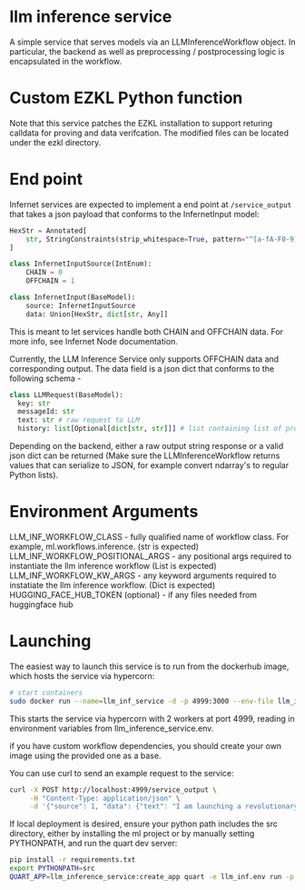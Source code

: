# llm inference service
A simple service that serves models via an LLMInferenceWorkflow object. In particular, the backend as well as preprocessing / postprocessing logic is encapsulated in the workflow.

# Custom EZKL Python function
Note that this service patches the EZKL installation to support returing calldata for proving and data verifcation. The modified files can be located under the ezkl directory.

# End point

Infernet services are expected to implement a end point at `/service_output` that takes a json payload that conforms to the InfernetInput model:

```python
HexStr = Annotated[
    str, StringConstraints(strip_whitespace=True, pattern="^[a-fA-F0-9]+$")
]

class InfernetInputSource(IntEnum):
    CHAIN = 0
    OFFCHAIN = 1

class InfernetInput(BaseModel):
    source: InfernetInputSource
    data: Union[HexStr, dict[str, Any]]
```
This is meant to let services handle both CHAIN and OFFCHAIN data. For more info, see Infernet Node documentation.

Currently, the LLM Inference Service only supports OFFCHAIN data and corresponding output.
The data field is a json dict that conforms to the following schema -

```python
class LLMRequest(BaseModel):
  key: str
  messageId: str
  text: str # raw request to LLM
  history: list[Optional[dict[str, str]]] # list containing list of prompt history [{"bot":"msg"}, {"player":"msg"}] (list may be empty)
```

Depending on the backend, either a raw output string response or a valid json dict can be returned (Make sure the LLMInferenceWorkflow returns values that can serialize to JSON, for example convert ndarray's to regular Python lists).


# Environment Arguments

LLM_INF_WORKFLOW_CLASS - fully qualified name of workflow class. For example, ml.workflows.inference. (str is expected)
LLM_INF_WORKFLOW_POSITIONAL_ARGS - any positional args required to instantiate the llm inference workflow (List is expected)
LLM_INF_WORKFLOW_KW_ARGS - any keyword arguments required to instatiate the llm inference workflow. (Dict is expected)
HUGGING_FACE_HUB_TOKEN (optional) - if any files needed from huggingface hub

# Launching

The easiest way to launch this service is to run from the dockerhub image, which hosts the service via hypercorn:

```bash
# start containers
sudo docker run --name=llm_inf_service -d -p 4999:3000 --env-file llm_inference_service.env "ritualnetwork/frenrug-llm-inference:0.0.4" --bind=0.0.0.0:3000 --workers=2
```

This starts the service via hypercorn with 2 workers at port 4999, reading in environment variables from llm_inference_service.env.

if you have custom workflow dependencies, you should create your own image using the provided one as a base.

You can use curl to send an example request to the service:

```bash
curl -X POST http://localhost:4999/service_output \
     -H "Content-Type: application/json" \
     -d '{"source": 1, "data": {"text": "I am launching a revolutionary product today, buy my shares before they are gone!", "key": "123", "messageId": "123456", "history": []}}'

```

 If local deployment is desired, ensure your python path includes the src directory, either by installing the ml project or by manually setting PYTHONPATH, and run the quart dev server:

```bash
pip install -r requirements.txt
export PYTHONPATH=src
QUART_APP=llm_inference_service:create_app quart -e llm_inf.env run -p 4999 --reload

```
